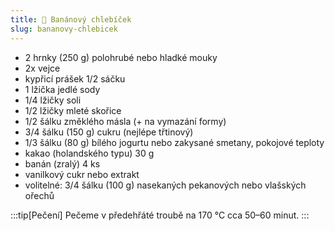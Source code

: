 ```yaml
---
title: 🍌 Banánový chlebíček
slug: bananovy-chlebicek
---
```


- 2 hrnky (250 g) polohrubé nebo hladké mouky
- 2x vejce
- kypřicí prášek 1/2 sáčku
- 1 lžička jedlé sody
- 1/4 lžičky soli
- 1/2 lžičky mleté skořice
- 1/2 šálku změklého másla (+ na vymazání formy)
- 3/4 šálku (150 g) cukru (nejlépe třtinový)
- 1/3 šálku (80 g) bílého jogurtu nebo zakysané smetany, pokojové teploty
- kakao (holandského typu) 30 g
- banán (zralý) 4 ks
- vanilkový cukr nebo extrakt
- volitelné: 3/4 šálku (100 g) nasekaných pekanových nebo vlašských ořechů

:::tip[Pečení]
Pečeme v předehřáté troubě na 170 °C cca 50–60 minut.
:::
